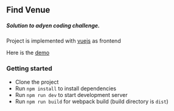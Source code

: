 ## Find Venue
##### Solution to adyen coding challenge.
Project is implemented with [vuejs](https://vuejs.org "vuejs' website") as frontend

Here is the [demo](https://find-venue.herokuapp.com "Adyen's coding challenge")

### Getting started
* Clone the project
* Run `npm install` to install dependencies
* Run `npm run dev` to start development server
* Run `npm run build` for webpack build (build directory is `dist`)


